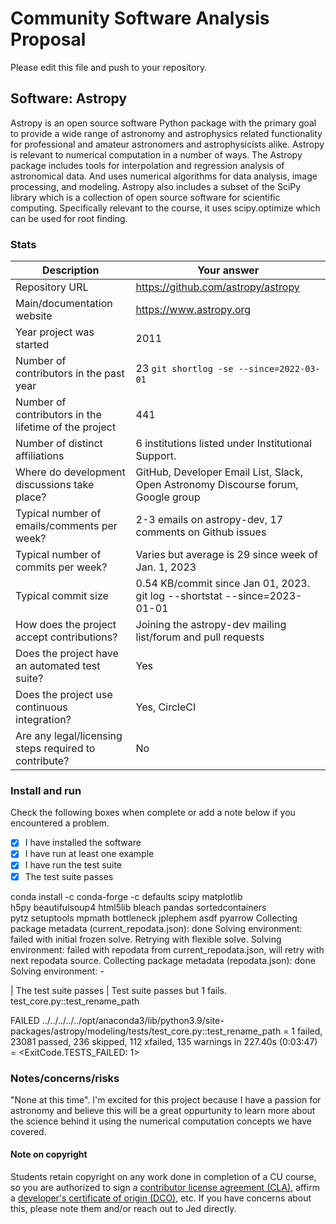 # Community Software Analysis Proposal
Please edit this file and push to your repository.

## Software: Astropy

Astropy is an open source software Python package with the primary goal to provide a wide range of astronomy and astrophysics related functionality for professional and amateur astronomers and astrophysicists alike. Astropy is relevant to numerical computation in a number of ways. The Astropy package includes tools for interpolation and regression analysis of astronomical data. And uses numerical algorithms for data analysis, image processing, and modeling. Astropy also includes a subset of the SciPy library which is a collection of open source software for scientific computing. Specifically relevant to the course, it uses scipy.optimize which can be used for root finding. 

### Stats

| Description | Your answer |
|---------|-----------|
| Repository URL | https://github.com/astropy/astropy |
| Main/documentation website |https://www.astropy.org |
| Year project was started | 2011 |
| Number of contributors in the past year | 23 `git shortlog -se --since=2022-03-01` |
| Number of contributors in the lifetime of the project | 441 |
| Number of distinct affiliations | 6 institutions listed under Institutional Support. |
| Where do development discussions take place? | GitHub, Developer Email List, Slack, Open Astronomy Discourse forum, Google group |
| Typical number of emails/comments per week? | 2-3 emails on astropy-dev, 17 comments on Github issues |
| Typical number of commits per week? | Varies but average is 29 since week of Jan. 1, 2023 |
| Typical commit size | 0.54 KB/commit since Jan 01, 2023. git log --shortstat --since=2023-01-01 | awk '/^ [0-9]/ {commits++; insertions += $4; deletions += $6} END {size = (insertions + deletions) / 1024; print "avg commit size: " size/commits " kb/commit"}' |
| How does the project accept contributions? | Joining the astropy-dev mailing list/forum and pull requests |
| Does the project have an automated test suite? | Yes |
| Does the project use continuous integration? | Yes, CircleCI |
| Are any legal/licensing steps required to contribute? | No |

### Install and run

Check the following boxes when complete or add a note below if you
encountered a problem.

- [x] I have installed the software
- [x] I have run at least one example
- [x] I have run the test suite
- [x] The test suite passes

conda install -c conda-forge -c defaults scipy matplotlib \
  h5py beautifulsoup4 html5lib bleach pandas sortedcontainers \
  pytz setuptools mpmath bottleneck jplephem asdf pyarrow
Collecting package metadata (current_repodata.json): done
Solving environment: failed with initial frozen solve. Retrying with flexible solve.
Solving environment: failed with repodata from current_repodata.json, will retry with next repodata source.
Collecting package metadata (repodata.json): done
Solving environment: - 

| The test suite passes |
Test suite passes but 1 fails. test_core.py::test_rename_path

FAILED ../../../../../opt/anaconda3/lib/python3.9/site-packages/astropy/modeling/tests/test_core.py::test_rename_path
= 1 failed, 23081 passed, 236 skipped, 112 xfailed, 135 warnings in 227.40s (0:03:47) =
<ExitCode.TESTS_FAILED: 1>

### Notes/concerns/risks

"None at this time". I'm excited for this project because I have a passion for astronomy and believe this will be a great oppurtunity to learn more about the science behind it using the numerical computation concepts we have covered.  

#### Note on copyright
Students retain copyright on any work done in completion of a CU
course, so you are authorized to sign a [contributor license
agreement (CLA)](https://en.wikipedia.org/wiki/Contributor_License_Agreement),
affirm a [developer's certificate of
origin (DCO)](https://en.wikipedia.org/wiki/Developer_Certificate_of_Origin),
etc.  If you have concerns about this, please note them and/or reach
out to Jed directly.
